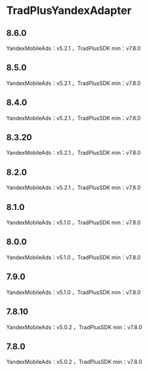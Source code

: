 # TradPlusYandexAdapter

## 8.6.0

YandexMobileAds：v5.2.1 ，TradPlusSDK min：v7.8.0

## 8.5.0

YandexMobileAds：v5.2.1 ，TradPlusSDK min：v7.8.0

## 8.4.0

YandexMobileAds：v5.2.1 ，TradPlusSDK min：v7.8.0

## 8.3.20

YandexMobileAds：v5.2.1 ，TradPlusSDK min：v7.8.0

## 8.2.0

YandexMobileAds：v5.2.1 ，TradPlusSDK min：v7.8.0

## 8.1.0

YandexMobileAds：v5.1.0 ，TradPlusSDK min：v7.8.0

## 8.0.0

YandexMobileAds：v5.1.0 ，TradPlusSDK min：v7.8.0

## 7.9.0

YandexMobileAds：v5.1.0 ，TradPlusSDK min：v7.8.0

## 7.8.10

YandexMobileAds：v5.0.2 ，TradPlusSDK min：v7.8.0

## 7.8.0

YandexMobileAds：v5.0.2 ，TradPlusSDK min：v7.8.0